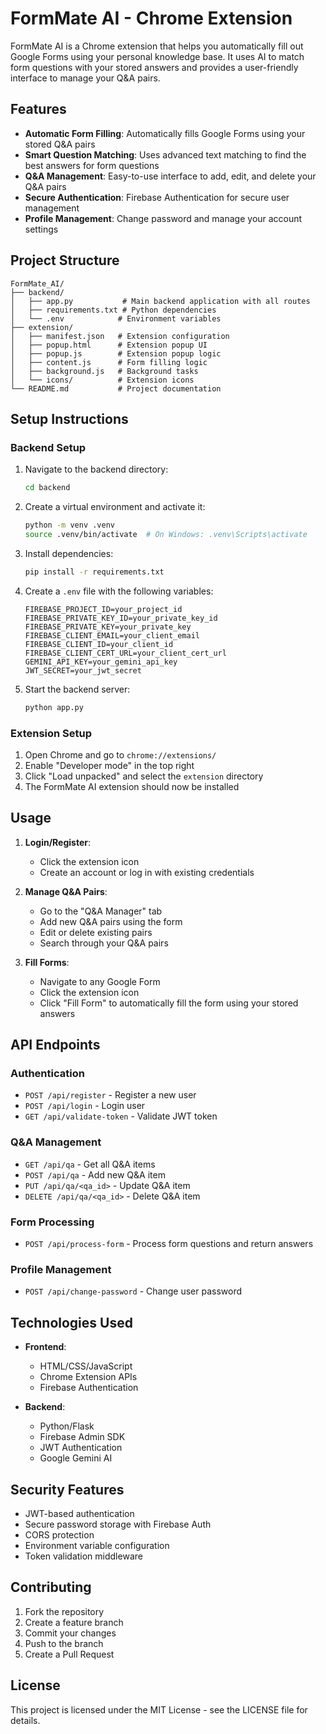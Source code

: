 # FormMate AI - Chrome Extension

FormMate AI is a Chrome extension that helps you automatically fill out Google Forms using your personal knowledge base. It uses AI to match form questions with your stored answers and provides a user-friendly interface to manage your Q&A pairs.

## Features

- **Automatic Form Filling**: Automatically fills Google Forms using your stored Q&A pairs
- **Smart Question Matching**: Uses advanced text matching to find the best answers for form questions
- **Q&A Management**: Easy-to-use interface to add, edit, and delete your Q&A pairs
- **Secure Authentication**: Firebase Authentication for secure user management
- **Profile Management**: Change password and manage your account settings

## Project Structure

```
FormMate_AI/
├── backend/
│   ├── app.py           # Main backend application with all routes
│   ├── requirements.txt # Python dependencies
│   └── .env            # Environment variables
├── extension/
│   ├── manifest.json   # Extension configuration
│   ├── popup.html      # Extension popup UI
│   ├── popup.js        # Extension popup logic
│   ├── content.js      # Form filling logic
│   ├── background.js   # Background tasks
│   └── icons/          # Extension icons
└── README.md           # Project documentation
```

## Setup Instructions

### Backend Setup

1. Navigate to the backend directory:
   ```bash
   cd backend
   ```

2. Create a virtual environment and activate it:
   ```bash
   python -m venv .venv
   source .venv/bin/activate  # On Windows: .venv\Scripts\activate
   ```

3. Install dependencies:
   ```bash
   pip install -r requirements.txt
   ```

4. Create a `.env` file with the following variables:
   ```
   FIREBASE_PROJECT_ID=your_project_id
   FIREBASE_PRIVATE_KEY_ID=your_private_key_id
   FIREBASE_PRIVATE_KEY=your_private_key
   FIREBASE_CLIENT_EMAIL=your_client_email
   FIREBASE_CLIENT_ID=your_client_id
   FIREBASE_CLIENT_CERT_URL=your_client_cert_url
   GEMINI_API_KEY=your_gemini_api_key
   JWT_SECRET=your_jwt_secret
   ```

5. Start the backend server:
   ```bash
   python app.py
   ```

### Extension Setup

1. Open Chrome and go to `chrome://extensions/`
2. Enable "Developer mode" in the top right
3. Click "Load unpacked" and select the `extension` directory
4. The FormMate AI extension should now be installed

## Usage

1. **Login/Register**:
   - Click the extension icon
   - Create an account or log in with existing credentials

2. **Manage Q&A Pairs**:
   - Go to the "Q&A Manager" tab
   - Add new Q&A pairs using the form
   - Edit or delete existing pairs
   - Search through your Q&A pairs

3. **Fill Forms**:
   - Navigate to any Google Form
   - Click the extension icon
   - Click "Fill Form" to automatically fill the form using your stored answers

## API Endpoints

### Authentication
- `POST /api/register` - Register a new user
- `POST /api/login` - Login user
- `GET /api/validate-token` - Validate JWT token

### Q&A Management
- `GET /api/qa` - Get all Q&A items
- `POST /api/qa` - Add new Q&A item
- `PUT /api/qa/<qa_id>` - Update Q&A item
- `DELETE /api/qa/<qa_id>` - Delete Q&A item

### Form Processing
- `POST /api/process-form` - Process form questions and return answers

### Profile Management
- `POST /api/change-password` - Change user password

## Technologies Used

- **Frontend**:
  - HTML/CSS/JavaScript
  - Chrome Extension APIs
  - Firebase Authentication

- **Backend**:
  - Python/Flask
  - Firebase Admin SDK
  - JWT Authentication
  - Google Gemini AI

## Security Features

- JWT-based authentication
- Secure password storage with Firebase Auth
- CORS protection
- Environment variable configuration
- Token validation middleware

## Contributing

1. Fork the repository
2. Create a feature branch
3. Commit your changes
4. Push to the branch
5. Create a Pull Request

## License

This project is licensed under the MIT License - see the LICENSE file for details. 